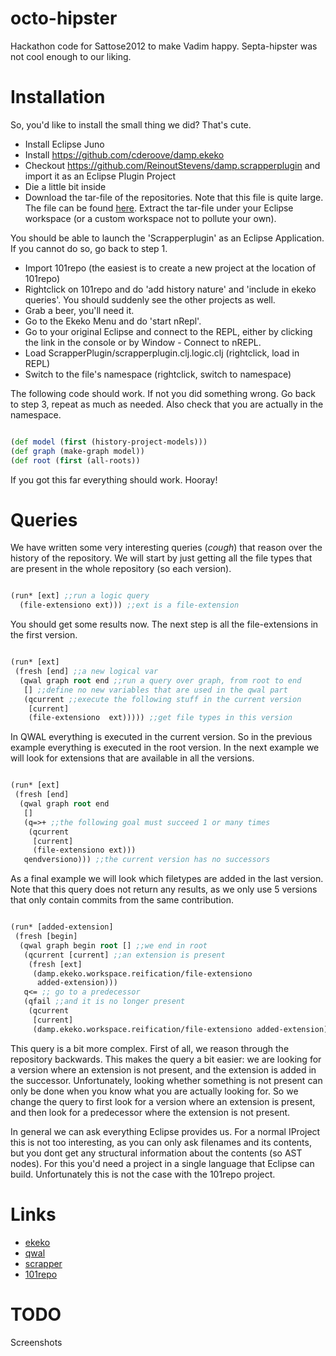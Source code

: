 octo-hipster
============

Hackathon code for Sattose2012 to make Vadim happy. Septa-hipster was not cool
enough to our liking.

# Installation

So, you'd like to install the small thing we did? That's cute.

* Install Eclipse Juno
* Install https://github.com/cderoove/damp.ekeko
* Checkout https://github.com/ReinoutStevens/damp.scrapperplugin and import it
  as an Eclipse Plugin Project
* Die a little bit inside
* Download the tar-file of the repositories. Note that this file
  is quite large. The file can be found
  [here](http://narwhal.rave.org/~resteven/101repo.tar).
  Extract the tar-file under your Eclipse workspace (or a custom
  workspace not to pollute your own).

You should be able to launch the 'Scrapperplugin' as an Eclipse Application. If
you cannot do so, go back to step 1. 

* Import 101repo (the easiest is to create a new project at the location of
  101repo)
* Rightclick on 101repo and do 'add history nature' and 'include in ekeko
  queries'. You should suddenly see the other projects as well.
* Grab a beer, you'll need it.
* Go to the Ekeko Menu and do 'start nRepl'.
* Go to your original Eclipse and connect to the REPL, either by clicking the
  link in the console or by Window - Connect to nREPL.
* Load ScrapperPlugin/scrapperplugin.clj.logic.clj (rightclick, load in REPL)
* Switch to the file's namespace (rightclick, switch to namespace)


The following code should work. If not you did something wrong. Go back to step
3, repeat as much as needed. Also check that you are actually in the namespace.

```clj

(def model (first (history-project-models)))
(def graph (make-graph model))
(def root (first (all-roots))

```

If you got this far everything should work. Hooray!

# Queries

We have written some very interesting queries (*cough*) that reason over the
history of the repository. We will start by just getting all the file types
that are present in the whole repository (so each version).

```clj

(run* [ext] ;;run a logic query
  (file-extensiono ext))) ;;ext is a file-extension

```

You should get some results now. The next step is all the file-extensions in
the first version.

```clj

(run* [ext]
 (fresh [end] ;;a new logical var
  (qwal graph root end ;;run a query over graph, from root to end
   [] ;;define no new variables that are used in the qwal part
   (qcurrent ;;execute the following stuff in the current version
    [current]
    (file-extensiono  ext))))) ;;get file types in this version

```

In QWAL everything is executed in the current version. So in the previous
example everything is executed in the root version. In the next example we will
look for extensions that are available in all the versions.

```clj

(run* [ext]
 (fresh [end]
  (qwal graph root end
   []
   (q=>+ ;;the following goal must succeed 1 or many times
    (qcurrent
     [current]
     (file-extensiono ext)))
   qendversiono))) ;;the current version has no successors

```

As a final example we will look which filetypes are added in the last version.
Note that this query does not return any results, as we only use 5 versions
that only contain commits from the same contribution.


```clj

(run* [added-extension]
 (fresh [begin]
  (qwal graph begin root [] ;;we end in root 
   (qcurrent [current] ;;an extension is present
    (fresh [ext]
     (damp.ekeko.workspace.reification/file-extensiono
      added-extension)))
   q<= ;; go to a predecessor
   (qfail ;;and it is no longer present
    (qcurrent
     [current]
     (damp.ekeko.workspace.reification/file-extensiono added-extension))))))

```

This query is a bit more complex. First of all, we reason through the repository
backwards. This makes the query a bit easier: we are looking for a version
where an extension is not present, and the extension is added in the successor.
Unfortunately, looking whether something is not present can only be done when
you know what you are actually looking for. So we change the query to first
look for a version where an extension is present, and then look for a
predecessor where the extension is not present.


In general we can ask everything Eclipse provides us. For a normal IProject
this is not too interesting, as you can only ask filenames and its contents,
but you dont get any structural information about the contents (so AST nodes).
For this you'd need a project in a single language that Eclipse can build.
Unfortunately this is not the case with the 101repo project.


# Links

* [ekeko](https://github.com/cderoove/damp.ekeko)
* [qwal](https://github.com/ReinoutStevens/damp.qwal)
* [scrapper](https://github.com/ReinoutStevens/damp.scrapperplugin)
* [101repo](https://github.com/101companies/101repo)


# TODO

Screenshots
